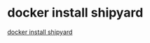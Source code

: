 # docker install shipyard
[docker install shipyard](https://aiwithcloud.com/2022/09/15/docker_install_shipyard/)